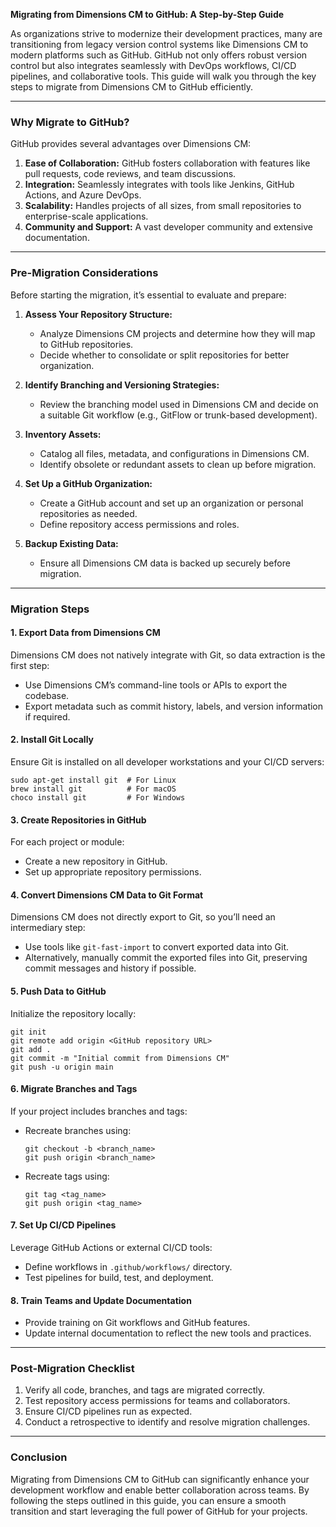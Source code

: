 **Migrating from Dimensions CM to GitHub: A Step-by-Step Guide**

As organizations strive to modernize their development practices, many are transitioning from legacy version control systems like Dimensions CM to modern platforms such as GitHub. GitHub not only offers robust version control but also integrates seamlessly with DevOps workflows, CI/CD pipelines, and collaborative tools. This guide will walk you through the key steps to migrate from Dimensions CM to GitHub efficiently.

---

### Why Migrate to GitHub?

GitHub provides several advantages over Dimensions CM:

1. **Ease of Collaboration:** GitHub fosters collaboration with features like pull requests, code reviews, and team discussions.
2. **Integration:** Seamlessly integrates with tools like Jenkins, GitHub Actions, and Azure DevOps.
3. **Scalability:** Handles projects of all sizes, from small repositories to enterprise-scale applications.
4. **Community and Support:** A vast developer community and extensive documentation.

---

### Pre-Migration Considerations

Before starting the migration, it’s essential to evaluate and prepare:

1. **Assess Your Repository Structure:**
   - Analyze Dimensions CM projects and determine how they will map to GitHub repositories.
   - Decide whether to consolidate or split repositories for better organization.

2. **Identify Branching and Versioning Strategies:**
   - Review the branching model used in Dimensions CM and decide on a suitable Git workflow (e.g., GitFlow or trunk-based development).

3. **Inventory Assets:**
   - Catalog all files, metadata, and configurations in Dimensions CM.
   - Identify obsolete or redundant assets to clean up before migration.

4. **Set Up a GitHub Organization:**
   - Create a GitHub account and set up an organization or personal repositories as needed.
   - Define repository access permissions and roles.

5. **Backup Existing Data:**
   - Ensure all Dimensions CM data is backed up securely before migration.

---

### Migration Steps

#### 1. Export Data from Dimensions CM

Dimensions CM does not natively integrate with Git, so data extraction is the first step:
   - Use Dimensions CM’s command-line tools or APIs to export the codebase.
   - Export metadata such as commit history, labels, and version information if required.

#### 2. Install Git Locally

Ensure Git is installed on all developer workstations and your CI/CD servers:
   ```
   sudo apt-get install git  # For Linux
   brew install git          # For macOS
   choco install git         # For Windows
   ```

#### 3. Create Repositories in GitHub

For each project or module:
   - Create a new repository in GitHub.
   - Set up appropriate repository permissions.

#### 4. Convert Dimensions CM Data to Git Format

Dimensions CM does not directly export to Git, so you’ll need an intermediary step:
   - Use tools like `git-fast-import` to convert exported data into Git.
   - Alternatively, manually commit the exported files into Git, preserving commit messages and history if possible.

#### 5. Push Data to GitHub

Initialize the repository locally:
   ```
   git init
   git remote add origin <GitHub repository URL>
   git add .
   git commit -m "Initial commit from Dimensions CM"
   git push -u origin main
   ```

#### 6. Migrate Branches and Tags

If your project includes branches and tags:
   - Recreate branches using:
     ```
     git checkout -b <branch_name>
     git push origin <branch_name>
     ```
   - Recreate tags using:
     ```
     git tag <tag_name>
     git push origin <tag_name>
     ```

#### 7. Set Up CI/CD Pipelines

Leverage GitHub Actions or external CI/CD tools:
   - Define workflows in `.github/workflows/` directory.
   - Test pipelines for build, test, and deployment.

#### 8. Train Teams and Update Documentation

   - Provide training on Git workflows and GitHub features.
   - Update internal documentation to reflect the new tools and practices.

---

### Post-Migration Checklist

1. Verify all code, branches, and tags are migrated correctly.
2. Test repository access permissions for teams and collaborators.
3. Ensure CI/CD pipelines run as expected.
4. Conduct a retrospective to identify and resolve migration challenges.

---

### Conclusion

Migrating from Dimensions CM to GitHub can significantly enhance your development workflow and enable better collaboration across teams. By following the steps outlined in this guide, you can ensure a smooth transition and start leveraging the full power of GitHub for your projects.

